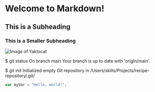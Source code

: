 # Welcome to Markdown!
## This is a Subheading
### This is a Smaller Subheading


![Image of Yaktocat](https://octodex.github.com/images/yaktocat.png)


$ git status On branch main Your branch is up to date with 'origin/main'.

$ git init Initialized empty Git repository in /Users/skills/Projects/recipe-repository/.git/

```javascript
var myVar = "Hello, world!";

















